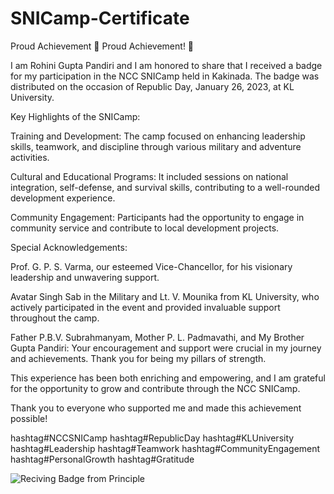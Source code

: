# SNICamp-Certificate
Proud Achievement 
🌟 Proud Achievement! 🌟

I am Rohini Gupta Pandiri and I am honored to share that I received a badge for my participation in the NCC SNICamp held in Kakinada. The badge was distributed on the occasion of Republic Day, January 26, 2023, at KL University.

Key Highlights of the SNICamp:

Training and Development: The camp focused on enhancing leadership skills, teamwork, and discipline through various military and adventure activities.

Cultural and Educational Programs: It included sessions on national integration, self-defense, and survival skills, contributing to a well-rounded development experience.

Community Engagement: Participants had the opportunity to engage in community service and contribute to local development projects.

Special Acknowledgements:

Prof. G. P. S. Varma, our esteemed Vice-Chancellor, for his visionary leadership and unwavering support.

Avatar Singh Sab in the Military and Lt. V. Mounika from KL University, who actively participated in the event and provided invaluable support throughout the camp.

Father P.B.V. Subrahmanyam, Mother P. L. Padmavathi, and My Brother Gupta Pandiri: Your encouragement and support were crucial in my journey and achievements. Thank you for being my pillars of strength.

This experience has been both enriching and empowering, and I am grateful for the opportunity to grow and contribute through the NCC SNICamp.

Thank you to everyone who supported me and made this achievement possible!

hashtag#NCCSNICamp hashtag#RepublicDay hashtag#KLUniversity hashtag#Leadership hashtag#Teamwork hashtag#CommunityEngagement hashtag#PersonalGrowth hashtag#Gratitude

![Reciving Badge from Principle](https://github.com/user-attachments/assets/fb5a8cf9-f590-4c5f-896b-85b28e893fa7)
